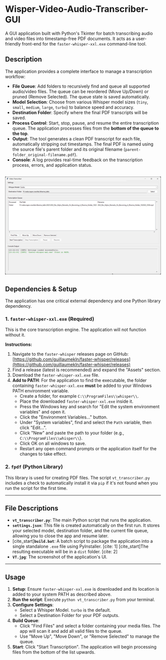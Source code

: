 # Wisper-Video-Audio-Transcriber-GUI

A GUI application built with Python's Tkinter for batch transcribing audio and video files into timestamp-free PDF documents. It acts as a user-friendly front-end for the `faster-whisper-xxl.exe` command-line tool.

## Description

The application provides a complete interface to manage a transcription workflow:

- **File Queue**: Add folders to recursively find and queue all supported audio/video files. The queue can be reordered (Move Up/Down) or pruned (Remove Selected). The queue state is saved automatically.
- **Model Selection**: Choose from various Whisper model sizes (`tiny`, `small`, `medium`, `large`, `turbo`) to balance speed and accuracy.
- **Destination Folder**: Specify where the final PDF transcripts will be saved.
- **Process Control**: Start, stop, pause, and resume the entire transcription queue. The application processes files from the **bottom of the queue to the top**.
- **Output**: The tool generates a clean PDF transcript for each file, automatically stripping out timestamps. The final PDF is named using the source file's parent folder and its original filename (`parent-folder_original-filename.pdf`).
- **Console**: A log provides real-time feedback on the transcription process, errors, and application status.


![Application Screenshot](./VT.jpg)
---

## Dependencies & Setup

The application has one critical external dependency and one Python library dependency.

### 1. `faster-whisper-xxl.exe` (Required)

This is the core transcription engine. The application will not function without it.

**Instructions:**

1.  Navigate to the `faster-whisper` releases page on GitHub: [https://github.com/guillaumekln/faster-whisper/releases](https://github.com/guillaumekln/faster-whisper/releases)
2.  Find a release (latest is recommended) and expand the "Assets" section.
3.  Download the `faster-whisper-xxl.exe` file.
4.  **Add to PATH**: For the application to find the executable, the folder containing `faster-whisper-xxl.exe` **must** be added to your Windows PATH environment variable.
    -   Create a folder, for example `C:\\ProgramFiles\\whisper\\`.
    -   Place the downloaded `faster-whisper-xxl.exe` inside it.
    -   Press the Windows key and search for "Edit the system environment variables" and open it.
    -   Click the "Environment Variables..." button.
    -   Under "System variables", find and select the `Path` variable, then click "Edit...".
    -   Click "New" and paste the path to your folder (e.g., `C:\\ProgramFiles\\whisper\\`).
    -   Click OK on all windows to save.
    -   Restart any open command prompts or the application itself for the changes to take effect.

### 2. `fpdf` (Python Library)

This library is used for creating PDF files. The script `vt_transcriber.py` includes a check to automatically install it via `pip` if it's not found when you run the script for the first time.

---

## File Descriptions

-   **`vt_transcriber.py`**: The main Python script that runs the application.
-   **`settings.json`**: This file is created automatically on the first run. It stores your selected model, destination folder, and the current file queue, allowing you to close the app and resume later.
-   [cite_start]**`build.bat`**: A batch script to package the application into a single standalone `.exe` file using PyInstaller. [cite: 1] [cite_start]The resulting executable will be in a `dist` folder. [cite: 2]
-   **`VT.jpg`**: The screenshot of the application's UI.

---

## Usage

1.  **Setup**: Ensure `faster-whisper-xxl.exe` is downloaded and its location is added to your system PATH as described above.
2.  **Run the script**: Execute `python vt_transcriber.py` from your terminal.
3.  **Configure Settings**:
    -   Select a Whisper Model. `turbo` is the default.
    -   Select a Destination Folder for your PDF outputs.
4.  **Build Queue**:
    -   Click "Find Files" and select a folder containing your media files. The app will scan it and add all valid files to the queue.
    -   Use "Move Up", "Move Down", or "Remove Selected" to manage the queue.
5.  **Start**: Click "Start Transcription". The application will begin processing files from the bottom of the list upwards.
